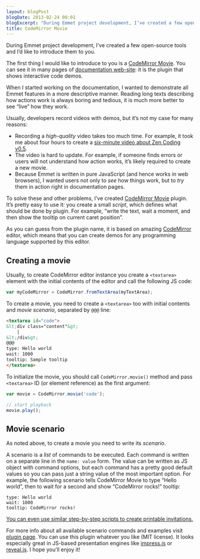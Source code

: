 ```yaml
---
layout: blogPost
blogDate: 2013-02-24 00:01
blogExcerpt: "During Emmet project development, I’ve created a few open-source tools and I’d like to introduce them to you. The first thing I would like to introduce to you is a CodeMirror Movie. You can see it in many pages of documentation web-site: it is the plugin that shows interactive code demos."
title: CodeMirror Movie
---
```

During Emmet project development, I’ve created a few open-source tools and I’d like to introduce them to you.

The first thing I would like to introduce to you is a [CodeMirror Movie](https://github.com/sergeche/codemirror-movie). You can see it in many pages of [documentation web-site](http://docs.emmet.io): it is the plugin that shows interactive code demos.

When I started working on the documentation, I wanted to demonstrate all Emmet features in a more descriptive manner. Reading long texts describing how actions work is always boring and tedious, it is much more better to see “live” how they work.

Usually, developers record videos with demos, but it’s not my case for many reasons:

* Recording a *high-quality* video takes too much time. For example, it took me about four hours to create a [six-minute video about Zen Coding v0.5](https://vimeo.com/7405114).
* The video is hard to update. For example, if someone finds errors  or users will not understand how action works, it’s likely required to create a new movie.
* Because Emmet is written in pure JavaScript (and hence works in web browsers), I wanted users not only to *see* how things work, but to *try* them in action right in documentation pages.

To solve these and other problems, I’ve created [CodeMirror Movie](https://github.com/sergeche/codemirror-movie) plugin. It’s pretty easy to use it: you create a small *script*, which defines what should be done by plugin. For example, ”write the text, wait a moment, and then show the tooltip on current caret position”.

As you can guess from the plugin name, it is based on amazing [CodeMirror](http://codemirror.net) editor, which means that you can create demos for any programming language supported by this editor.

## Creating a movie

Usually, to create CodeMirror editor instance you create a `<textarea>` element with the initial contents of the editor and call the following JS code:

```javascript
var myCodeMirror = CodeMirror.fromTextArea(myTextArea);
```

To create a movie, you need to create a `<textarea>` too with initial contents and *movie scenario*, separated by `@@@` line:

```html
<textarea id="code">
&lt;div class="content"&gt;
    |
&lt;/div&gt;
@@@
type: Hello world
wait: 1000
tooltip: Sample tooltip
</textarea>
```

To initialize the movie, you should call `CodeMirror.movie()` method and pass `<textarea>` ID (or element reference) as the first argument:

```javascript
var movie = CodeMirror.movie('code');

// start playback
movie.play();
```

## Movie scenario

As noted above, to create a movie you need to write its *scenario*.

A scenario is a *list* of commands to be executed. Each command is written on a separate line in the `name: value` form. The value can be written as JS object with command options, but each command has a pretty good default values so you can pass just a string value of the most important option. For example, the following scenario tells CodeMirror Movie to type “Hello world”, then to wait for a second and show “CodeMirror rocks!” tooltip:

    type: Hello world
    wait: 1000
    tooltip: CodeMirror rocks!

[You can even use similar step-by-step scripts to create printable invitations.](https://www.adobe.com/express/create/print/invitation)

For more info about all available scenario commands and examples visit [plugin page](https://github.com/sergeche/codemirror-movie). You can use this plugin whatever you like (MIT license). It looks especially great in JS-based presentation engines like [impress.js](http://bartaz.github.com/impress.js/) or [reveal.js](http://lab.hakim.se/reveal-js/). I hope you’ll enjoy it!